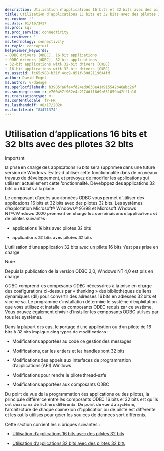 ```yaml
---
description: Utilisation d’applications 16 bits et 32 bits avec des pilotes 32 bits
title: Utilisation d’applications 16 bits et 32 bits avec des pilotes 32 bits | Microsoft Docs
ms.custom: ''
ms.date: 01/19/2017
ms.prod: sql
ms.prod_service: connectivity
ms.reviewer: ''
ms.technology: connectivity
ms.topic: conceptual
helpviewer_keywords:
- ODBC drivers [ODBC], 16-bit applications
- ODBC drivers [ODBC], 32-bit applications
- 32-bit applications with 32-bit drivers [ODBC]
- 16-bit applications with 32-bit drivers [ODBC]
ms.assetid: fc65c988-b31f-4cc9-851f-30d2119604fd
author: David-Engel
ms.author: v-daenge
ms.openlocfilehash: b3985fa6fa4fd24ad9638e418915542b48abc26f
ms.sourcegitcommit: e700497f962e4c2274df16d9e651059b42ff1a10
ms.translationtype: MT
ms.contentlocale: fr-FR
ms.lasthandoff: 08/17/2020
ms.locfileid: "88471374"
---
```

# <a name="using-16-bit-and-32-bit-applications-with-32-bit-drivers"></a>Utilisation d’applications 16 bits et 32 bits avec des pilotes 32 bits
> [!IMPORTANT]  
>  la prise en charge des applications 16 bits sera supprimée dans une future version de Windows. Évitez d'utiliser cette fonctionnalité dans de nouveaux travaux de développement, et prévoyez de modifier les applications qui utilisent actuellement cette fonctionnalité. Développez des applications 32 bits ou 64 bits à la place.  
  
 Le composant d’accès aux données ODBC vous permet d’utiliser des applications 16 bits et 32 bits avec des pilotes 32 bits. Les systèmes d’exploitation Microsoft® Windows® 95/98 et Microsoft Windows NT®/Windows 2000 prennent en charge les combinaisons d’applications et de pilotes suivantes :  
  
-   applications 16 bits avec pilotes 32 bits  
  
-   applications 32 bits avec pilotes 32 bits  
  
 L’utilisation d’une application 32 bits avec un pilote 16 bits n’est pas prise en charge.  
  
> [!NOTE]  
>  Depuis la publication de la version ODBC 3,0, Windows NT 4,0 est pris en charge.  
  
 ODBC comprend les composants ODBC nécessaires à la prise en charge des configurations ci-dessus par « thunking » des bibliothèques de liens dynamiques (dll) pour convertir des adresses 16 bits en adresses 32 bits et vice versa. Le programme d’installation détermine le système d’exploitation que vous utilisez et installe les composants ODBC requis par ce système. Vous pouvez également choisir d’installer les composants ODBC utilisés par tous les systèmes.  
  
 Dans la plupart des cas, le portage d’une application ou d’un pilote de 16 bits à 32 bits implique cinq types de modifications :  
  
-   Modifications apportées au code de gestion des messages  
  
-   Modifications, car les entiers et les handles sont 32 bits  
  
-   Modifications des appels aux interfaces de programmation d’applications (API) Windows  
  
-   Modifications pour rendre le pilote thread-safe  
  
-   Modifications apportées aux composants ODBC  
  
 Du point de vue de la programmation des applications ou des pilotes, la principale différence entre les composants ODBC 16 bits et 32 bits est qu’ils ont des noms de fichiers différents. Du point de vue du système, l’architecture de chaque connexion d’application ou de pilote est différente et les outils utilisés pour gérer les sources de données sont différents.  
  
 Cette section contient les rubriques suivantes :  
  
-   [Utilisation d’applications 16 bits avec des pilotes 32 bits](../../odbc/microsoft/using-16-bit-applications-with-32-bit-drivers.md)  
  
-   [Utilisation d’applications 32 bits avec des pilotes 32 bits](../../odbc/microsoft/using-32-bit-applications-with-32-bit-drivers.md)
